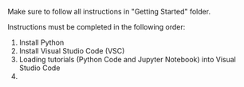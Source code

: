 Make sure to follow all instructions in "Getting Started" folder. 

Instructions must be completed in the following order:
  1. Install Python
  2. Install Visual Studio Code (VSC)
  3. Loading tutorials (Python Code and Jupyter Notebook) into Visual Studio Code
  4. 

